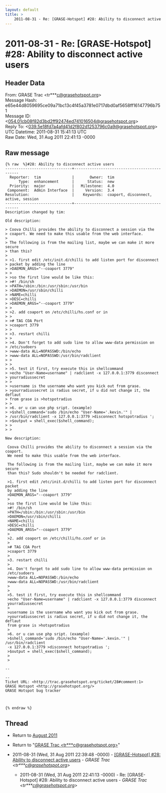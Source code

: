 ```yaml
---
layout: default
title: >
    2011-08-31 - Re: [GRASE-Hotspot] #28: Ability to disconnect active users
---
```


# 2011-08-31 - Re: [GRASE-Hotspot] #28: Ability to disconnect active users

## Header Data

From: GRASE Trac \<tr***c@grasehotspot.org\><br>
Message Hash: e65e44d8059695ce09a71bc13c4f45a3781e0717dbd0af5658ff16147796b751<br>
Message ID: \<054.01cb08f82d3bd2ff92474ed741016504@grasehotspot.org\><br>
Reply To: \<039.5e18fd7a4afd41d2f802d1253796c0a9@grasehotspot.org\><br>
UTC Datetime: 2011-08-31 15:41:13 UTC<br>
Raw Date: Wed, 31 Aug 2011 22:41:13 -0000<br>

## Raw message

```
{% raw  %}#28: Ability to disconnect active users
------------------------------+---------------------------------------------
  Reporter:  tim              |       Owner:  tim                                 
      Type:  enhancement      |      Status:  new                                 
  Priority:  major            |   Milestone:  4.0                                 
 Component:  Admin Interface  |     Version:  3.4                                 
Resolution:                   |    Keywords:  coaport, disconnect, active, session
------------------------------+---------------------------------------------
Description changed by tim:

Old description:

> Coova Chilli provides the ability to disconnect a session via the
> coaport. We need to make this usable from the web interface.
>
> The following is from the mailing list, maybe we can make it more secure
> than this?
>
> >1. first edit /etc/init.d/chilli to add listen port for disconnect
> packet by adding the line
> >DAEMON_ARGS="--coaport 3779"
> >
> >so the first line would be like this:
> >#! /bin/sh
> >PATH=/sbin:/bin:/usr/sbin:/usr/bin
> >DAEMON=/usr/sbin/chilli
> >NAME=chilli
> >DESC=chilli
> >DAEMON_ARGS="--coaport 3779"
> >
> >2. add coaport on /etc/chilli/hs.conf or in
> >
> ># TAG COA Port
> >coaport 3779
> >
> >3. restart chilli
> >
> >4. Don't forget to add sudo line to allow www-data permission on
> /etc/sudoers
> >www-data ALL=NOPASSWD:/bin/echo
> >www-data ALL=NOPASSWD:/usr/bin/radclient
> >
> >
> >5. test it first, try execute this in shellcommand
> >echo "User-Name=username" | radclient -x 127.0.0.1:3779 disconnect
> yourradiussecret
> >
> >username is the username who want you kick out from grase.
> >yourradiussecret is radius secret, if u did not change it, the deflaut
> from grase is >hotspotradius
> >
> >6. or u can use php sript. (example)
> >$shell_command='sudo /bin/echo "User-Name='.kevin.'" |
> /usr/bin/radclient -x 127.0.0.1:3779 >disconnect hotspotradius ';
> >$output = shell_exec($shell_command);
> >
> >

New description:

 Coova Chilli provides the ability to disconnect a session via the coaport.
 We need to make this usable from the web interface.

 The following is from the mailing list, maybe we can make it more secure
 than this? Sudo shouldn't be needed for radclient.

 >1. first edit /etc/init.d/chilli to add listen port for disconnect packet
 by adding the line
 >DAEMON_ARGS="--coaport 3779"
 >
 >so the first line would be like this:
 >#! /bin/sh
 >PATH=/sbin:/bin:/usr/sbin:/usr/bin
 >DAEMON=/usr/sbin/chilli
 >NAME=chilli
 >DESC=chilli
 >DAEMON_ARGS="--coaport 3779"
 >
 >2. add coaport on /etc/chilli/hs.conf or in
 >
 ># TAG COA Port
 >coaport 3779
 >
 >3. restart chilli
 >
 >4. Don't forget to add sudo line to allow www-data permission on
 /etc/sudoers
 >www-data ALL=NOPASSWD:/bin/echo
 >www-data ALL=NOPASSWD:/usr/bin/radclient
 >
 >
 >5. test it first, try execute this in shellcommand
 >echo "User-Name=username" | radclient -x 127.0.0.1:3779 disconnect
 yourradiussecret
 >
 >username is the username who want you kick out from grase.
 >yourradiussecret is radius secret, if u did not change it, the deflaut
 from grase is >hotspotradius
 >
 >6. or u can use php sript. (example)
 >$shell_command='sudo /bin/echo "User-Name='.kevin.'" | /usr/bin/radclient
 -x 127.0.0.1:3779 >disconnect hotspotradius ';
 >$output = shell_exec($shell_command);
 >
 >

--

-- 
Ticket URL: <http://trac.grasehotspot.org/ticket/28#comment:1>
GRASE Hotspot <http://grasehotspot.org/>
GRASE Hotspot bug tracker



{% endraw %}
```

## Thread

+ Return to [August 2011](/archive/2011/08)

+ Return to "[GRASE Trac <tr***c<span>@</span>grasehotspot.org>](/authors/tr___c_at_grasehotspot_org)"

+ 2011-08-31 (Wed, 31 Aug 2011 22:39:48 -0000) - [[GRASE-Hotspot]  #28: Ability to disconnect active users](/archive/2011/08/87f2c900c018159847959865dc415f10426db0461081b20049ae7a6954612c5c) - _GRASE Trac \<tr***c@grasehotspot.org\>_
  + 2011-08-31 (Wed, 31 Aug 2011 22:41:13 -0000) - Re: [GRASE-Hotspot] #28: Ability to disconnect active users - _GRASE Trac \<tr***c@grasehotspot.org\>_

